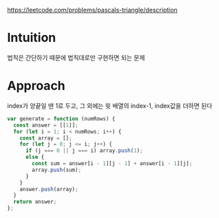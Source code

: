 https://leetcode.com/problems/pascals-triangle/description

# Intuition

법칙은 간단하기 때문에 법칙대로만 구현하면 되는 문제

# Approach

index가 양끝일 땐 1로 두고, 그 외에는 윗 배열의 index-1, index값을 더하면 된다

```js
var generate = function (numRows) {
  const answer = [[1]];
  for (let i = 1; i < numRows; i++) {
    const array = [];
    for (let j = 0; j <= i; j++) {
      if (j === 0 || j === i) array.push(1);
      else {
        const sum = answer[i - 1][j - 1] + answer[i - 1][j];
        array.push(sum);
      }
    }
    answer.push(array);
  }
  return answer;
};
```
